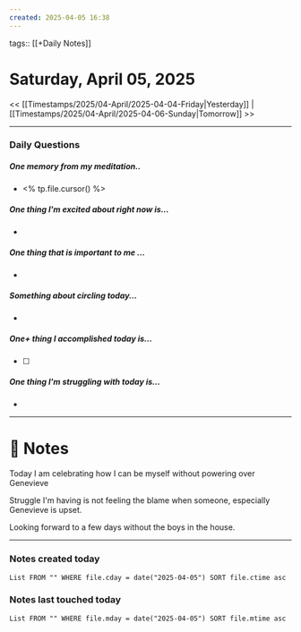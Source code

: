 ```yaml
---
created: 2025-04-05 16:38
---
```

tags:: [[+Daily Notes]]

# Saturday, April 05, 2025

<< [[Timestamps/2025/04-April/2025-04-04-Friday|Yesterday]] | [[Timestamps/2025/04-April/2025-04-06-Sunday|Tomorrow]] >>

---
### Daily Questions
#####  One memory from my meditation..  
- <% tp.file.cursor() %>

#####  One thing I'm excited about right now is...
- 
##### One thing that is important to me ...
- 
##### Something about circling today...  
- 
##### One+ thing I accomplished today is...
- [ ] 

##### One thing I'm struggling with today is...
- 

---
# 📝 Notes
Today I am celebrating how I can be myself without powering over Genevieve

Struggle I'm having is not feeling the blame when someone, especially Genevieve is upset. 

Looking forward to a few days without the boys in the house. 

---
### Notes created today
```dataview
List FROM "" WHERE file.cday = date("2025-04-05") SORT file.ctime asc
```

### Notes last touched today
```dataview
List FROM "" WHERE file.mday = date("2025-04-05") SORT file.mtime asc
```